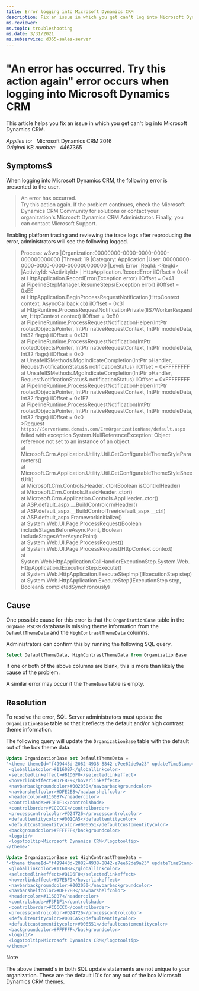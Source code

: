 ```yaml
---
title: Error logging into Microsoft Dynamics CRM
description: Fix an issue in which you get can't log into Microsoft Dynamics CRM.
ms.reviewer: 
ms.topic: troubleshooting
ms.date: 3/31/2021
ms.subservice: d365-sales-server
---
```

# "An error has occurred. Try this action again" error occurs when logging into Microsoft Dynamics CRM

This article helps you fix an issue in which you get can't log into Microsoft Dynamics CRM.

_Applies to:_ &nbsp; Microsoft Dynamics CRM 2016  
_Original KB number:_ &nbsp; 4467365

## SymptomsS

When logging into Microsoft Dynamics CRM, the following error is presented to the user.

> An error has occurred.  
> Try this action again. If the problem continues, check the Microsoft Dynamics CRM Community for solutions or contact your organization's Microsoft Dynamics CRM Administrator. Finally, you can contact Microsoft Support.

Enabling platform tracing and reviewing the trace logs after reproducing the error, administrators will see the following logged.

> Process: w3wp |Organization:00000000-0000-0000-0000-000000000000 |Thread:   19 |Category: Application |User: 00000000-0000-0000-0000-000000000000 |Level: Error |ReqId: \<ReqId> |ActivityId: \<ActivityId> | HttpApplication.RecordError  ilOffset = 0x41  
    at HttpApplication.RecordError(Exception error)  ilOffset = 0x41  
    at PipelineStepManager.ResumeSteps(Exception error)  ilOffset = 0xEE  
    at HttpApplication.BeginProcessRequestNotification(HttpContext context, AsyncCallback cb)  ilOffset = 0x31  
    at HttpRuntime.ProcessRequestNotificationPrivate(IIS7WorkerRequest wr, HttpContext context)  ilOffset = 0xB0  
    at PipelineRuntime.ProcessRequestNotificationHelper(IntPtr rootedObjectsPointer, IntPtr nativeRequestContext, IntPtr moduleData, Int32 flags)  ilOffset = 0x131  
    at PipelineRuntime.ProcessRequestNotification(IntPtr rootedObjectsPointer, IntPtr nativeRequestContext, IntPtr moduleData, Int32 flags)  ilOffset = 0x0  
    at UnsafeIISMethods.MgdIndicateCompletion(IntPtr pHandler, RequestNotificationStatus& notificationStatus)  ilOffset = 0xFFFFFFFF  
    at UnsafeIISMethods.MgdIndicateCompletion(IntPtr pHandler, RequestNotificationStatus& notificationStatus)  ilOffset = 0xFFFFFFFF  
    at PipelineRuntime.ProcessRequestNotificationHelper(IntPtr rootedObjectsPointer, IntPtr nativeRequestContext, IntPtr moduleData, Int32 flags)  ilOffset = 0x1E7  
    at PipelineRuntime.ProcessRequestNotification(IntPtr rootedObjectsPointer, IntPtr nativeRequestContext, IntPtr moduleData, Int32 flags)  ilOffset = 0x0  
> \>Request `https://ServerName.domain.com/CrmOrganizationName/default.aspx` failed with exception System.NullReferenceException: Object reference not set to an instance of an object.  
   at Microsoft.Crm.Application.Utility.Util.GetConfigurableThemeStyleParameters()  
   at Microsoft.Crm.Application.Utility.Util.GetConfigurableThemeStyleSheetUrl()  
   at Microsoft.Crm.Controls.Header..ctor(Boolean isControlHeader)  
   at Microsoft.Crm.Controls.BasicHeader..ctor()  
   at Microsoft.Crm.Application.Controls.AppHeader..ctor()  
   at ASP.default_aspx.__BuildControlcrmHeader()  
   at ASP.default_aspx.__BuildControlTree(default_aspx __ctrl)  
   at ASP.default_aspx.FrameworkInitialize()  
   at System.Web.UI.Page.ProcessRequest(Boolean includeStagesBeforeAsyncPoint, Boolean includeStagesAfterAsyncPoint)  
   at System.Web.UI.Page.ProcessRequest()  
   at System.Web.UI.Page.ProcessRequest(HttpContext context)  
   at System.Web.HttpApplication.CallHandlerExecutionStep.System.Web.HttpApplication.IExecutionStep.Execute()  
   at System.Web.HttpApplication.ExecuteStepImpl(IExecutionStep step)  
   at System.Web.HttpApplication.ExecuteStep(IExecutionStep step, Boolean& completedSynchronously)

## Cause

One possible cause for this error is that the `OrganizationBase` table in the `OrgName_MSCRM` database is missing theme information from the `DefaultThemeData` and the `HighContrastThemeData` columns.

Administrators can confirm this by running the following SQL query.

```sql
Select DefaultThemeData, HighContrastThemeData from OrganizationBase
```

If one or both of the above columns are blank, this is more than likely the cause of the problem.

A similar error may occur if the `ThemeBase` table is empty.

## Resolution

To resolve the error, SQL Server administrators must update the `OrganizationBase` table so that it reflects the default and/or high contrast theme information.

The following query will update the `OrganizationBase` table with the default out of the box theme data.

```sql
Update OrganizationBase set DefaultThemeData = 
'<theme themeId="f499443d-2082-4938-8842-e7ee62de9a23" updateTimeStamp="636054720539124867">
 <globallinkcolor>#1160B7</globallinkcolor>
 <selectedlinkeffect>#B1D6F0</selectedlinkeffect>
 <hoverlinkeffect>#D7EBF9</hoverlinkeffect>
 <navbarbackgroundcolor>#002050</navbarbackgroundcolor>
 <navbarshelfcolor>#DFE2E8</navbarshelfcolor>
 <headercolor>#1160B7</headercolor>
 <controlshade>#F3F1F1</controlshade>
 <controlborder>#CCCCCC</controlborder>
 <processcontrolcolor>#D24726</processcontrolcolor>
 <defaultentitycolor>#001CA5</defaultentitycolor>
 <defaultcustomentitycolor>#006551</defaultcustomentitycolor>
 <backgroundcolor>#FFFFFF</backgroundcolor>
 <logoid/>
 <logotooltip>Microsoft Dynamics CRM</logotooltip>
</theme>'

Update OrganizationBase set HighContrastThemeData =
'<theme themeId="f499443d-2082-4938-8842-e7ee62de9a23" updateTimeStamp="636054720539124867">
 <globallinkcolor>#1160B7</globallinkcolor>
 <selectedlinkeffect>#B1D6F0</selectedlinkeffect>
 <hoverlinkeffect>#D7EBF9</hoverlinkeffect>
 <navbarbackgroundcolor>#002050</navbarbackgroundcolor>
 <navbarshelfcolor>#DFE2E8</navbarshelfcolor>
 <headercolor>#1160B7</headercolor>
 <controlshade>#F3F1F1</controlshade>
 <controlborder>#CCCCCC</controlborder>
 <processcontrolcolor>#D24726</processcontrolcolor>
 <defaultentitycolor>#001CA5</defaultentitycolor>
 <defaultcustomentitycolor>#006551</defaultcustomentitycolor>
 <backgroundcolor>#FFFFFF</backgroundcolor>
 <logoid/>
 <logotooltip>Microsoft Dynamics CRM</logotooltip>
</theme>'
```

> [!NOTE]
> The above themeid's in both SQL update statements are not unique to your organization. These are the default ID's for any out of the box Microsoft Dynamics CRM themes.
